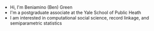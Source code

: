 - Hi, I'm Beniamino (Ben) Green
- I'm a postgraduate associate at the Yale School of Public Heath
- I am interested in computational social science, record linkage, and semiparametric statistics
